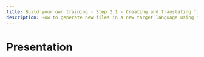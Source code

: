 ```yaml
---
title: Build your own training - Step 2.1 - Creating and translating files in another language
description: How to generate new files in a new target language using machine translation
---
```

# Presentation